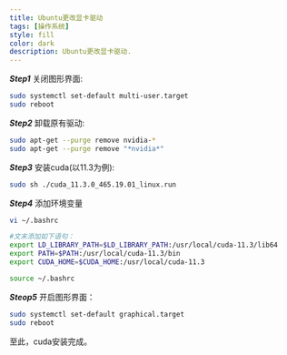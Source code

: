 ```yaml
---
title: Ubuntu更改显卡驱动
tags: [操作系统]
style: fill
color: dark
description: Ubuntu更改显卡驱动.
---
```



***Step1*** 关闭图形界面:

```sh
sudo systemctl set-default multi-user.target
sudo reboot
```

***Step2*** 卸载原有驱动:

```sh
sudo apt-get --purge remove nvidia-*
sudo apt-get --purge remove "*nvidia*"
```

***Step3*** 安装cuda(以11.3为例):

```sh
sudo sh ./cuda_11.3.0_465.19.01_linux.run
```

***Step4*** 添加环境变量

```sh
vi ~/.bashrc

#文末添加如下语句：
export LD_LIBRARY_PATH=$LD_LIBRARY_PATH:/usr/local/cuda-11.3/lib64
export PATH=$PATH:/usr/local/cuda-11.3/bin
export CUDA_HOME=$CUDA_HOME:/usr/local/cuda-11.3

source ~/.bashrc
```

***Steop5*** 开启图形界面：
```sh
sudo systemctl set-default graphical.target
sudo reboot
```

至此，cuda安装完成。
